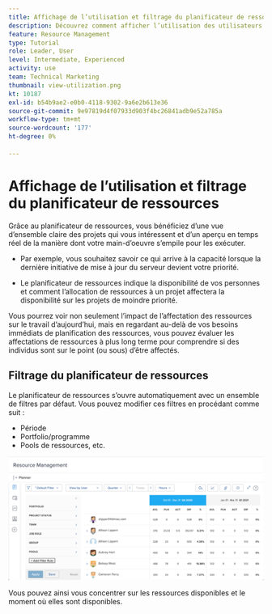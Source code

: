 ```yaml
---
title: Affichage de l’utilisation et filtrage du planificateur de ressources
description: Découvrez comment afficher l’utilisation des utilisateurs et filtrer le planificateur de ressources.
feature: Resource Management
type: Tutorial
role: Leader, User
level: Intermediate, Experienced
activity: use
team: Technical Marketing
thumbnail: view-utilization.png
kt: 10187
exl-id: b54b9ae2-e0b0-4118-9302-9a6e2b613e36
source-git-commit: 9e97819d4f07933d903f4bc26841adb9e52a785a
workflow-type: tm+mt
source-wordcount: '177'
ht-degree: 0%

---
```


# Affichage de l’utilisation et filtrage du planificateur de ressources

Grâce au planificateur de ressources, vous bénéficiez d’une vue d’ensemble claire des projets qui vous intéressent et d’un aperçu en temps réel de la manière dont votre main-d’oeuvre s’empile pour les exécuter.

* Par exemple, vous souhaitez savoir ce qui arrive à la capacité lorsque la dernière initiative de mise à jour du serveur devient votre priorité.

* Le planificateur de ressources indique la disponibilité de vos personnes et comment l’allocation de ressources à un projet affectera la disponibilité sur les projets de moindre priorité.


Vous pourrez voir non seulement l’impact de l’affectation des ressources sur le travail d’aujourd’hui, mais en regardant au-delà de vos besoins immédiats de planification des ressources, vous pouvez évaluer les affectations de ressources à plus long terme pour comprendre si des individus sont sur le point (ou sous) d’être affectés.

## Filtrage du planificateur de ressources

Le planificateur de ressources s’ouvre automatiquement avec un ensemble de filtres par défaut. Vous pouvez modifier ces filtres en procédant comme suit :

* Période
* Portfolio/programme
* Pools de ressources, etc.

![filtre de planificateur de ressources](assets/TRP01.png)

Vous pouvez ainsi vous concentrer sur les ressources disponibles et le moment où elles sont disponibles.
